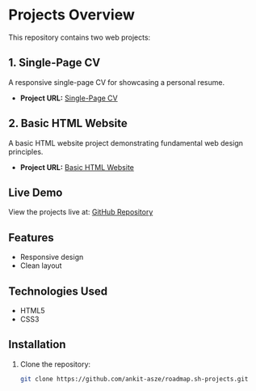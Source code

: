 # Projects Overview

This repository contains two web projects:

## 1. Single-Page CV

A responsive single-page CV for showcasing a personal resume.

- **Project URL:** [Single-Page CV](https://roadmap.sh/projects/single-page-cv)

## 2. Basic HTML Website

A basic HTML website project demonstrating fundamental web design principles.

- **Project URL:** [Basic HTML Website](https://roadmap.sh/projects/basic-html-website)

## Live Demo

View the projects live at: [GitHub Repository](https://github.com/ankit-asze/roadmap.sh-projects)

## Features

- Responsive design
- Clean layout

## Technologies Used

- HTML5
- CSS3

## Installation

1. Clone the repository:
   ```bash
   git clone https://github.com/ankit-asze/roadmap.sh-projects.git
